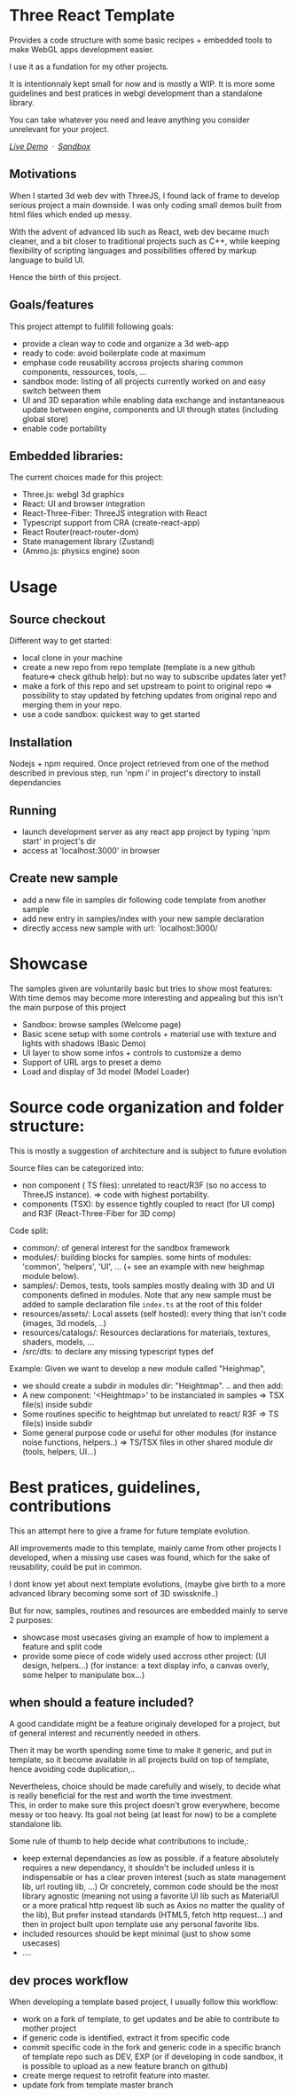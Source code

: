 # Three React Template

Provides a code structure with some basic recipes + embedded tools to make WebGL apps development easier.

I use it as a fundation for my other projects. 

It is intentionnaly kept small for now and is mostly a WIP. 
It is more some guidelines and best pratices in webgl development than a standalone library.

You can take whatever you need and leave anything you consider unrelevant for your project.


*[Live Demo](https://etienne1911.github.io/three-react-template/)&ensp;&middot;&ensp;[Sandbox](https://codesandbox.io/embed/github/etienne1911/three-react-template/tree/master/?fontsize=14&initialpath=three-react-template%2F&theme=dark&view=preview)*

## Motivations

When I started 3d web dev with ThreeJS, I found lack of frame to develop serious project a main downside.
I was only coding small demos built from html files which ended up messy.

With the advent of advanced lib such as React, web dev became much cleaner, and a bit closer to traditional projects such as C++, 
while keeping flexibility of scripting languages and possibilities offered by markup language to build UI.

Hence the birth of this project.

## Goals/features
This project attempt to fullfill following goals:
- provide a clean way to code and organize a 3d web-app
- ready to code: avoid boilerplate code at maximum 
- emphase code reusability accross projects sharing common components, ressources, tools, ...
- sandbox mode: listing of all projects currently worked on and easy switch between them
- UI and 3D separation while enabling data exchange and instantaneaous update between engine, components and UI through states (including global store) 
- enable code portability

## Embedded libraries:
The current choices made for this project:

- Three.js: webgl 3d graphics
- React: UI and browser integration
- React-Three-Fiber: ThreeJS integration with React
- Typescript support from CRA (create-react-app)
- React Router(react-router-dom)
- State management library (Zustand)
- (Ammo.js: physics engine) soon

# Usage

## Source checkout

Different way to get started:

- local clone in your machine
- create a new repo from repo template (template is a new github feature=> check github help): 
but no way to subscribe updates later yet?
- make a fork of this repo and set upstream to point to original repo => possibility to stay updated by fetching updates from original repo and merging them in your repo.
- use a code sandbox: quickest way to get started

## Installation

Nodejs + npm required. 
Once project retrieved from one of the method described in previous step, 
run 'npm i' in project's directory to install dependancies

## Running

- launch development server as any react app project by typing 'npm start' in project's dir
- access at 'localhost:3000' in browser

## Create new sample 

- add a new file in samples dir following code template from another sample
- add new entry in samples/index with your new sample declaration
- directly access new sample with url: `localhost:3000/<SampleName>

# Showcase

The samples given are voluntarily basic but tries to show most features:
With time demos may become more interesting and appealing but this isn't the main purpose of this project

- Sandbox: browse samples (Welcome page)
- Basic scene setup with some controls + material use with texture and lights with shadows (Basic Demo)
- UI layer to show some infos + controls to customize a demo
- Support of URL args to preset a demo 
- Load and display of 3d model (Model Loader)

# Source code organization and folder structure:

This is mostly a suggestion of architecture and is subject to future evolution

Source files can be categorized into:
- non component ( TS files): unrelated to react/R3F (so no access to ThreeJS instance). 
=> code with highest portability.
- components (TSX): by essence tightly coupled to react (for UI comp) and R3F (React-Three-Fiber for 3D comp)

Code split:
- common/: of general interest for the sandbox framework
- modules/: building blocks for samples. some hints of modules: 'common', 'helpers', 'UI', ... (+ see an example with new heighmap module below). 
- samples/: Demos, tests, tools samples mostly dealing with 3D and UI components defined in modules. 
Note that any new sample must be added to sample declaration file `index.ts` at the root of this folder
- resources/assets/: Local assets (self hosted): every thing that isn't code (images, 3d models, ..)
- resources/catalogs/: Resources declarations for materials, textures, shaders, models, ...
- /src/dts: to declare any missing typescript types def


Example: Given we want to develop a new module called "Heighmap", 

- we should create a subdir in modules dir: "Heightmap".
.. and then add:
- A new component: '\<Heightmap>' to be instanciated in samples => TSX file(s) inside subdir
- Some routines specific to heightmap but unrelated to react/ R3F => TS file(s) inside subdir
- Some general purpose code or useful for other modules (for instance noise functions, helpers..) => TS/TSX files in other shared module dir (tools, helpers, UI...)

# Best pratices, guidelines, contributions

This an attempt here to give a frame for future template evolution.

All improvements made to this template, mainly came from other projects I developed, 
when a missing use cases was found, which for the sake of reusability, could be put in common.

I dont know yet about next template evolutions, (maybe give birth to a more advanced
library becoming some sort of 3D swissknife..)

But for now, samples, routines and resources are embedded mainly to serve 2 purposes:
- showcase most usecases giving an example of how to implement a feature and split code 
- provide some piece of code widely used accross other project: (UI design, helpers...)
(for instance: a text display info, a canvas overly, some helper to manipulate box...)

## when should a feature included?

A good candidate might be a feature originaly developed for a project, 
but of general interest and recurrently needed in others.

Then it may be worth spending some time to make it generic, and put in template, 
so it become available in all projects build on top of template, hence avoiding code duplication,..

Nevertheless, choice should be made carefully and wisely, 
to decide what is really beneficial for the rest and worth the time investment.  
This, in order to make sure this project doesn't grow everywhere, become messy or too heavy. 
Its goal not being (at least for now) to be a complete standalone lib.

Some rule of thumb to help decide what contributions to include,: 
- keep external dependancies as low as possible. 
if a feature absolutely requires a new dependancy, it shouldn't be included unless it is indispensable or has a clear proven interest (such as state management lib, url routing lib, ...) 
Or concretely, common code should be the most library agnostic (meaning not using a favorite UI lib such as MaterialUI or a more pratical http request lib such as Axios no matter the quality of the lib), 
But prefer instead standards (HTML5, fetch http request...) and then in project built upon template use any personal favorite libs.
- included resources should be kept minimal (just to show some usecases)
- ....

## dev proces workflow

 When developing a template based project, I usually follow this workflow:
- work on a fork of template, to get updates and be able to contribute to mother project
- if generic code is identified, extract it from specific code 
- commit specific code in the fork and generic code in a specific branch of template repo such as DEV, EXP (or if developing in code sandbox, it is possible to upload as a new feature branch on github)
- create merge request to retrofit feature into master.
- update fork from template master branch
